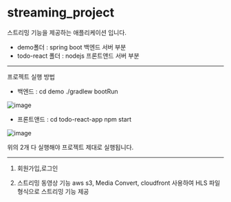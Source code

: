 # streaming_project
스트리밍 기능을 제공하는 애플리케이션 입니다. 

- demo폴더 : spring boot 백엔드 서버 부분
- todo-react 폴더 : nodejs 프론트앤드 서버 부분 

--------
프로젝트 실행 방법
- 백엔드 :
cd demo 
./gradlew bootRun

![image](https://user-images.githubusercontent.com/89733207/201004721-d279bd1f-84ab-4bc4-b759-94ace029cfe0.png)


- 프론트앤드 : 
cd todo-react-app
npm start 

![image](https://user-images.githubusercontent.com/89733207/201004918-b014de72-3189-4966-868b-e3e97f72826f.png)


위의 2개 다 실행해야 프로젝트 제대로 실행됩니다. 

---------

1. 회원가입,로그인

2. 스트리밍 동영상 기능
aws s3, Media Convert, cloudfront 사용하여 
HLS 파일 형식으로 스트리밍 기능 제공 
